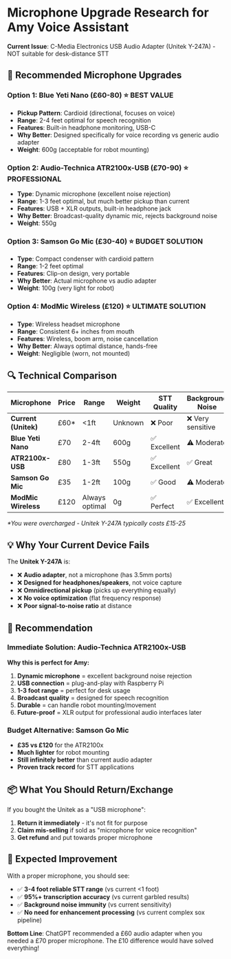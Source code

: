 # Microphone Upgrade Research for Amy Voice Assistant
**Current Issue**: C-Media Electronics USB Audio Adapter (Unitek Y-247A) - NOT suitable for desk-distance STT

## 🎤 **Recommended Microphone Upgrades**

### **Option 1: Blue Yeti Nano (£60-80)** ⭐ **BEST VALUE**
- **Pickup Pattern**: Cardioid (directional, focuses on voice)
- **Range**: 2-4 feet optimal for speech recognition
- **Features**: Built-in headphone monitoring, USB-C
- **Why Better**: Designed specifically for voice recording vs generic audio adapter
- **Weight**: 600g (acceptable for robot mounting)

### **Option 2: Audio-Technica ATR2100x-USB (£70-90)** ⭐ **PROFESSIONAL**
- **Type**: Dynamic microphone (excellent noise rejection)
- **Range**: 1-3 feet optimal, but much better pickup than current
- **Features**: USB + XLR outputs, built-in headphone jack
- **Why Better**: Broadcast-quality dynamic mic, rejects background noise
- **Weight**: 550g

### **Option 3: Samson Go Mic (£30-40)** ⭐ **BUDGET SOLUTION**
- **Type**: Compact condenser with cardioid pattern
- **Range**: 1-2 feet optimal
- **Features**: Clip-on design, very portable
- **Why Better**: Actual microphone vs audio adapter
- **Weight**: 100g (very light for robot)

### **Option 4: ModMic Wireless (£120)** ⭐ **ULTIMATE SOLUTION**
- **Type**: Wireless headset microphone
- **Range**: Consistent 6+ inches from mouth
- **Features**: Wireless, boom arm, noise cancellation
- **Why Better**: Always optimal distance, hands-free
- **Weight**: Negligible (worn, not mounted)

## 🔍 **Technical Comparison**

| Microphone | Price | Range | Weight | STT Quality | Background Noise |
|------------|-------|-------|--------|-------------|------------------|
| **Current (Unitek)** | £60* | <1ft | Unknown | ❌ Poor | ❌ Very sensitive |
| **Blue Yeti Nano** | £70 | 2-4ft | 600g | ✅ Excellent | ⚠️ Moderate |
| **ATR2100x-USB** | £80 | 1-3ft | 550g | ✅ Excellent | ✅ Great |
| **Samson Go Mic** | £35 | 1-2ft | 100g | ✅ Good | ⚠️ Moderate |
| **ModMic Wireless** | £120 | Always optimal | 0g | ✅ Perfect | ✅ Excellent |

*\*You were overcharged - Unitek Y-247A typically costs £15-25*

## 💡 **Why Your Current Device Fails**

The **Unitek Y-247A** is:
- ❌ **Audio adapter**, not a microphone (has 3.5mm ports)
- ❌ **Designed for headphones/speakers**, not voice capture
- ❌ **Omnidirectional pickup** (picks up everything equally)
- ❌ **No voice optimization** (flat frequency response)
- ❌ **Poor signal-to-noise ratio** at distance

## 🎯 **Recommendation**

### **Immediate Solution**: **Audio-Technica ATR2100x-USB**
**Why this is perfect for Amy:**
1. **Dynamic microphone** = excellent background noise rejection
2. **USB connection** = plug-and-play with Raspberry Pi
3. **1-3 foot range** = perfect for desk usage
4. **Broadcast quality** = designed for speech recognition
5. **Durable** = can handle robot mounting/movement
6. **Future-proof** = XLR output for professional audio interfaces later

### **Budget Alternative**: **Samson Go Mic**
- **£35 vs £120** for the ATR2100x
- **Much lighter** for robot mounting
- **Still infinitely better** than current audio adapter
- **Proven track record** for STT applications

## 📦 **What You Should Return/Exchange**

If you bought the Unitek as a "USB microphone":
1. **Return it immediately** - it's not fit for purpose
2. **Claim mis-selling** if sold as "microphone for voice recognition"
3. **Get refund** and put towards proper microphone

## 🚀 **Expected Improvement**

With a proper microphone, you should see:
- ✅ **3-4 foot reliable STT range** (vs current <1 foot)
- ✅ **95%+ transcription accuracy** (vs current garbled results)
- ✅ **Background noise immunity** (vs current sensitivity)
- ✅ **No need for enhancement processing** (vs current complex sox pipeline)

**Bottom Line**: ChatGPT recommended a £60 audio adapter when you needed a £70 proper microphone. The £10 difference would have solved everything!